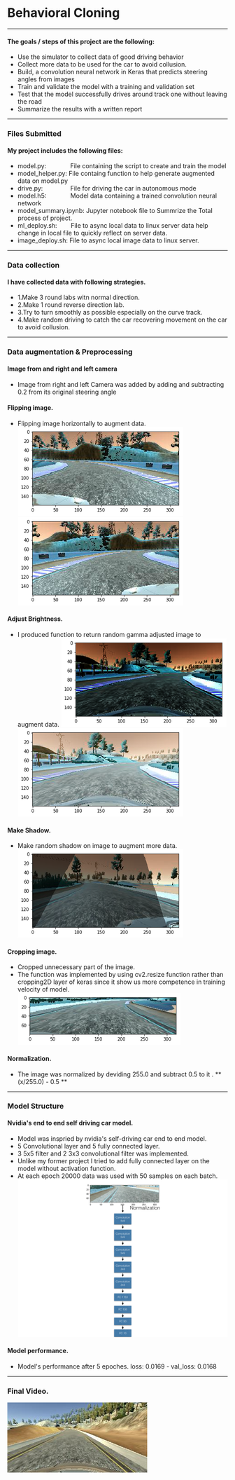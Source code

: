 # **Behavioral Cloning** 

---


#### The goals / steps of this project are the following:
* Use the simulator to collect data of good driving behavior
* Collect more data to be used for the car to avoid collusion. 
* Build, a convolution neural network in Keras that predicts steering angles from images
* Train and validate the model with a training and validation set
* Test that the model successfully drives around track one without leaving the road
* Summarize the results with a written report


[//]: # (Image References)

[image1]: ./images/model_structure.001.png
[image2]: ./images/before_flipping.png "Before flipping"
[image3]: ./images/after_flipping.png "Model Structure"
[image4]: ./images/low_gamma.png "Image with low gamma value"
[image5]: ./images/high_gamma.png  "Image with high gamma value"
[image6]: ./images/shadowed_img.png "Shadowed image"
[image7]: ./images/cropped_img.png "Cropped image"
[image8]: ./images/video_img.jpg "video image"

---
### Files Submitted 

#### My project includes the following files:
* model.py: &nbsp; &nbsp; &nbsp; &nbsp; &nbsp; &nbsp;&nbsp; File containing the script to create and train the model
* model_helper.py: File containg function to help generate augmented data on model.py 
* drive.py:&nbsp; &nbsp; &nbsp; &nbsp; &nbsp; &nbsp; &nbsp;&nbsp;&nbsp;&nbsp;File for driving the car in autonomous mode
* model.h5:&nbsp; &nbsp; &nbsp; &nbsp; &nbsp; &nbsp; &nbsp;&nbsp;Model data containing a trained convolution neural network 
* model_summary.ipynb: Jupyter notebook file to Summrize the Total process of project. 
* ml_deploy.sh:&nbsp;&nbsp;&nbsp;&nbsp;&nbsp;&nbsp;&nbsp;&nbsp;File to async local data to linux server data help change in local file to quickly reflect on server data.
* image_deploy.sh:     File to async local image data to linux server. 

---
### Data collection 
#### I have collected data with following strategies. 
* 1.Make 3 round labs witn normal direction. 
* 2.Make 1 round reverse direction lab.
* 3.Try to turn smoothly as possible especially on the curve track. 
* 4.Make random driving to catch the car recovering movement on the car to avoid collusion. 
    
---
### Data augmentation & Preprocessing

#### Image from and right and left camera

* Image from right and left Camera was added  by adding and subtracting 0.2 from its original steering angle

#### Flipping image. 
* Flipping image horizontally to augment data. </br>
![alt text][image2]   ![alt text][image3]

#### Adjust Brightness. 
* I produced function to return random gamma adjusted image to augment data. 
 ![alt text][image4]  ![alt text][image5]

#### Make Shadow. 
* Make random shadow on image to augment more data. </br>
![alt text][image6]

#### Cropping image.
* Cropped unnecessary part of the image. 
* The function was implemented by using cv2.resize function rather than cropping2D layer of keras since it show us more competence in training velocity of model. </br>
![alt text][image7]

#### Normalization. 
* The image was normalized by deviding 255.0 and subtract 0.5 to it . ** (x/255.0) - 0.5 ** 

---
### Model Structure
#### Nvidia's end to end self driving car model. 
* Model was inspried by nvidia's self-driving car end to end model. 
* 5 Convolutional layer and 5 fully connected layer. 
* 3 5x5 filter and 2 3x3 convolutional filter was implemented. 
* Unlike my former project I tried to add fully connected layer on the model without activation function. 
* At each epoch 20000 data was used with 50 samples on each batch. 
![alt text][image1]

#### Model performance. 
* Model's performance after 5 epoches. 
    loss: 0.0169 - val_loss: 0.0168
    
---
### Final Video. 

[![alt text][image8]](https://youtu.be/9f5mRL6Jrjw)
